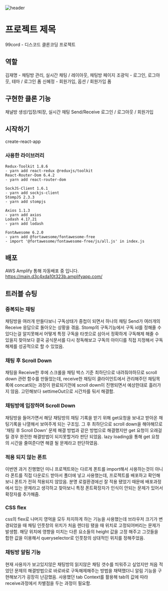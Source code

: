 ![header](https://capsule-render.vercel.app/api?type=waving&color=auto&height=300&section=header&text=99cord&fontSize=90)

# 프로젝트 제목

99cord - 디스코드 클론코딩 프로젝트

## 역할

김재명 - 채팅방 관리, 실시간 채팅 / 레이아웃, 채팅방 페이지
조광익 - 로그인, 로그아웃, 테마 / 로그인 폼
신혜정 - 회원가입, 옵션 / 회원가입 폼

## 구현한 클론 기능

채널방 생성/입장/퇴장, 실시간 채팅 Send/Receive
로그인 / 로그아웃 / 회원가입

## 시작하기

create-react-app

### 사용한 라이브러리

```
Redux-Toolkit 1.8.6
- yarn add react-redux @reduxjs/toolkit
React-Router-Dom 6.4.2
- yarn add react-router-dom

SockJS-Client 1.6.1
- yarn add sockjs-client
StompJS 2.3.3
- yarn add stompjs

Axios 1.1.3
- yarn add axios
Lodash 4.17.21
- yarn add lodash

FontAwesome 6.2.0
- yarn add @fortawesome/fontawesome-free
- import '@fortawesome/fontawesome-free/js/all.js' in index.js
```

## 배포

AWS Amplify 통해 자동배포 중 입니다.
https://main.d3c4xda10t323b.amplifyapp.com/

## 트러블 슈팅
### 중복되는 채팅
채팅방을 여러개 만들다보니 구독상태가 중첩이 되면서 하나의 채팅 Send가 여러개의 Receive 응답으로 돌아오는 상황을 겪음. Stomp의 구독기능에서 구독 id를 정해줄 수 있다는걸 알지못해서 어떻게 특정 구독을 타겟으로 삼아서 정확하게 구독해제 해줄 수 있을지 찾아보다 결국 공식문서를 다시 정독해보고 구독의 아이디를 직접 지정해서 구독 해제를 성공적으로 할 수 있었음.

### 채팅 후 Scroll Down
채팅을 Receive한 후에 스크롤을 채팅 박스 기준 최하단으로 내려줘야하므로 scroll down 관련 함수를 만들었는데, receive한 채팅이 클라이언트에서 관리해주던 채팅목록에 concat되는 과정이 완료되기전에 scroll down이 진행되면서 예상한대로 흘러가지 않음. 고민해보다 settimeOut으로 시간차를 둬서 해결함.

### 채팅방에 입장하며 Scroll Down
채팅방을 들어가면서 해당 채팅방의 채팅 기록을 받기 위해 get요청을 보내고 받아온 채팅기록을 나열해서 보여주게 되는 구조임. 그 후 최하단으로 scroll down을 해야해므로 '채팅 후 Scroll Down' 문제 해결 방법과 같은 방법으로 해결했지만 get 요청이 오래걸릴 경우 완전한 해결방법이 되지못할거라 판단 되었음. lazy loading을 통해 get 요청의 시간을 줄여준다면 해결 될 문제라고 판단하였음.

### 적용 되지 않는 폰트
이번엔 과거 진행했던 미니 프로젝트와는 다르게 폰트를 import해서 사용하는것이 아니라 폰트를 직접 다운로드 받아서 폴더에 넣고 사용했는데, 프로젝트를 배포하고 확인해보니 폰트가 전혀 적용되지 않았음. 분명 로컬환경에선 잘 적용 됐었기 때문에 배포과정에서 있는 문제라고 생각하고 찾아보니 특정 폰트확장자가 인식이 안되는 문제가 있어서 확장자를 추가해줌.

### CSS flex
css의 flex로 나머지 영억을 모두 차지하게 하는 기능을 사용했는데 브라우저 크기가 변경되었을 때 채팅 인풋창의 위치가 처음 렌더링 됐을 때 위치로 고정되어버리는 문제가 발생함. 해당 위치에 영향을 미치는 다른 요소들의 height 값을 고정 해주고 그것들을 합한 값을 이용해서 queryselector로 인풋창의 상대적인 위치를 정해주었음.

### 채팅방 알림 기능
현재 사용자가 보고있지않은 채팅방의 읽지않은 채팅 갯수를 띄워주고 싶었지만 처음 적었던 문제의 해결방법으로 바로바로 구독해제해주는 방법을 채택했더니 알림 기능을 구현해보기가 굉장히 난감했음. 사용했던 tab Context를 활용해 tab의 값에 따라 receive과정에서 차별점을 두는 과정이 필요함.
